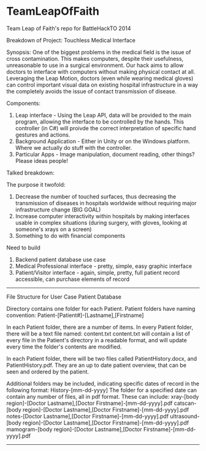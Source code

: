 TeamLeapOfFaith
===============

Team Leap of Faith's repo for BattleHackTO 2014

Breakdown of Project: Touchless Medical Interface

Synopsis: One of the biggest problems in the medical field is the issue of cross contamination. This makes computers, despite their usefulness, unreasonable to use in a surgical environment. Our hack aims to allow doctors to interface with computers without making physical contact at all. Leveraging the Leap Motion, doctors (even while wearing medical gloves) can control important visual data on existing hospital infrastructure in a way the completely avoids the issue of contact transmission of disease.

Components:
1. Leap interface - Using the Leap API, data will be provided to the main program, allowing the interface to be controlled by the hands. This controller (in C#) will proivde the correct interpretation of specific hand gestures and actions.
2. Background Application - Either in Unity or on the Windows platform. Where we actually do stuff with the controller.
3. Particular Apps - Image manipulation, document reading, other things? Please ideas people!

Talked breakdown:

The purpose it twofold:
1. Decrease the number of touched surfaces, thus decreasing the transmission of diseases in hospitals worldwide without requiring major infrastructure change (BIG GOAL)
2. Increase computer interactivity within hospitals by making interfaces usable in complex situations (during surgery, with gloves, looking at someone's xrays on a screen)
3. Something to do with financial components


Need to build
1. Backend patient database use case
2. Medical Professional interface - pretty, simple, easy graphic interface
3. Patient/Visitor interface - again, simple, pretty, full patient record accessible, can purchase elements of record


--------------------------------------------------------------------------------------------------------------------------
File Structure for User Case Patient Database

Directory contains one folder for each Patient. Patient folders have naming convention:
Patient-[Patient#]-[Lastname],[Firstname]

In each Patient folder, there are a number of items.
In every Patient folder, there will be a text file named: content.txt
content.txt will contain a list of every file in the Patient's directory in a readable format, and will update every time the folder's contents are modified.

In each Patient folder, there will be two files called PatientHistory.docx, and PatientHistory.pdf. They are an up to date patient overview, that can be seen and ordered by the patient.

Additional folders may be included, indicating specific dates of record in the following format: History-[mm-dd-yyyy]
The folder for a specified date can contain any number of files, all in pdf format. These can include:
xray-[body region]-[Doctor Lastname],[Doctor Firstname]-[mm-dd-yyyy].pdf
catscan-[body region]-[Doctor Lastname],[Doctor Firstname]-[mm-dd-yyyy].pdf
notes-[Doctor Lastname],[Doctor Firstname]-[mm-dd-yyyy].pdf
ultrasound-[body region]-[Doctor Lastname],[Doctor Firstname]-[mm-dd-yyyy].pdf
mamogram-[body region]-[Doctor Lastname],[Doctor Firstname]-[mm-dd-yyyy].pdf


--------------------------------------------------------------------------------------------------------------

